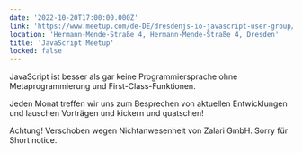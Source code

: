 ```yaml
---
date: '2022-10-20T17:00:00.000Z'
link: 'https://www.meetup.com/de-DE/dresdenjs-io-javascript-user-group/events/wwdfrqydcnbrb/'
location: 'Hermann-Mende-Straße 4, Hermann-Mende-Straße 4, Dresden'
title: 'JavaScript Meetup'
locked: false
---
```

JavaScript ist besser als gar keine Programmiersprache ohne Metaprogrammierung und First-Class-Funktionen.

Jeden Monat treffen wir uns zum Besprechen von aktuellen Entwicklungen und lauschen Vorträgen und kickern und quatschen!

Achtung! Verschoben wegen Nichtanwesenheit von Zalari GmbH. Sorry für Short notice.
